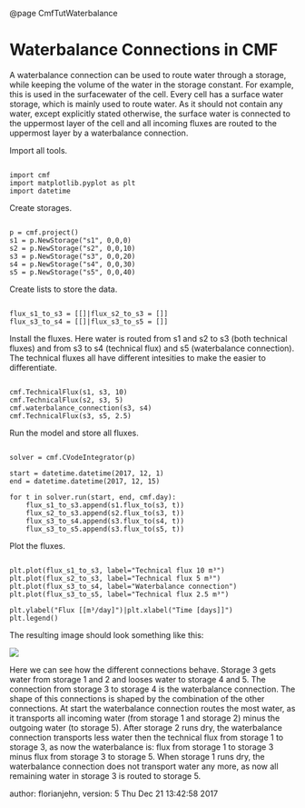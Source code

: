 @page CmfTutWaterbalance

# Waterbalance Connections in CMF

A waterbalance connection can be used to route water through a storage,
while keeping the volume of the water in the storage constant. For
example, this is used in the surfacewater of the cell. Every cell has a
surface water storage, which is mainly used to route water. As it should
not contain any water, except explicitly stated otherwise, the surface
water is connected to the uppermost layer of the cell and all incoming
fluxes are routed to the uppermost layer by a waterbalance connection.

Import all tools.

``` {.py}

import cmf
import matplotlib.pyplot as plt
import datetime
```

Create storages.

``` {.py}

p = cmf.project()
s1 = p.NewStorage("s1", 0,0,0)
s2 = p.NewStorage("s2", 0,0,10)
s3 = p.NewStorage("s3", 0,0,20)
s4 = p.NewStorage("s4", 0,0,30)
s5 = p.NewStorage("s5", 0,0,40)
```

Create lists to store the data.

``` {.py}

flux_s1_to_s3 = [[]|flux_s2_to_s3 = []]
flux_s3_to_s4 = [[]|flux_s3_to_s5 = []]
```

Install the fluxes. Here water is routed from s1 and s2 to s3 (both
technical fluxes) and from s3 to s4 (technical flux) and s5
(waterbalance connection). The technical fluxes all have different
intesities to make the easier to differentiate.

``` {.py}

cmf.TechnicalFlux(s1, s3, 10)
cmf.TechnicalFlux(s2, s3, 5)
cmf.waterbalance_connection(s3, s4)
cmf.TechnicalFlux(s3, s5, 2.5)
```

Run the model and store all fluxes.

``` {.py}

solver = cmf.CVodeIntegrator(p)

start = datetime.datetime(2017, 12, 1)
end = datetime.datetime(2017, 12, 15)

for t in solver.run(start, end, cmf.day):
    flux_s1_to_s3.append(s1.flux_to(s3, t))
    flux_s2_to_s3.append(s2.flux_to(s3, t))
    flux_s3_to_s4.append(s3.flux_to(s4, t))
    flux_s3_to_s5.append(s3.flux_to(s5, t))
```

Plot the fluxes.

``` {.py}

plt.plot(flux_s1_to_s3, label="Technical flux 10 m³")
plt.plot(flux_s2_to_s3, label="Technical flux 5 m³")   
plt.plot(flux_s3_to_s4, label="Waterbalance connection")    
plt.plot(flux_s3_to_s5, label="Technical flux 2.5 m³")     
 
plt.ylabel("Flux [[m³/day]")|plt.xlabel("Time [days]]")
plt.legend()
```

The resulting image should look something like this:

![](waterbalance_connection.png​)

Here we can see how the different connections behave. Storage 3 gets
water from storage 1 and 2 and looses water to storage 4 and 5. The
connection from storage 3 to storage 4 is the waterbalance connection.
The shape of this connections is shaped by the combination of the other
connections. At start the waterbalance connection routes the most water,
as it transports all incoming water (from storage 1 and storage 2) minus
the outgoing water (to storage 5). After storage 2 runs dry, the
waterbalance connection transports less water then the technical flux
from storage 1 to storage 3, as now the waterbalance is: flux from
storage 1 to storage 3 minus flux from storage 3 to storage 5. When
storage 1 runs dry, the waterbalance connection does not transport water
any more, as now all remaining water in storage 3 is routed to storage
5.

author: florianjehn, version: 5 Thu Dec 21 13:42:58 2017
